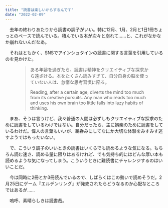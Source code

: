 ```yaml
---
title: "読書は楽しいからするんです"
date: "2022-02-09"
---
```


　去年の終わりあたりから読書の調子がいい。特に12月、1月、2月と1日1冊ちょっとのペースで読んでいる。積んでいる本が次々と崩れて……と、これがなかなか崩れないんだなあ。

　それはともかく、SNSでアインシュタインの読書に関する言葉を引用しているのを見かけた。

<figure>

> ある年齢を過ぎたら、読書は精神をクリエイティブな探求から遠ざける。本をたくさん読みすぎて、自分自身の脳を使っていない人は、怠惰な思考習慣に陥る。  
>   
> Reading, after a certain age, diverts the mind too much from its creative pursuits. Any man who reads too much and uses his own brain too little falls into lazy habits of thinking.  



</figure>

　まあ、そうは言うけど、我々普通の人間は必ずしもクリエイティブな探求のために読書をしているわけではない。自分だったら、主に娯楽のために読書をしているわけだ。偉人の言葉もいいが、鵜呑みにしてなにか大切な体験をみすみす逃すようではもったいない。

　で、こういう調子のいいときの読書はいくらでも読めるような気になる。もちろん読む速さ、読める量に限りはあるけれど、でも気持ち的にはどんな厚い本も読めるような気になってしまう。こういうときに難読書にチャレンジするのはいいことだ。

　今は同時に2冊とか3冊読んでいるので、しばらくはこの勢いで読めそうだ。2月25日にゲーム『エルデンリング』が発売されたらどうなるのか心配なところではあるが……

　嗚呼、素晴らしきは読書哉。
